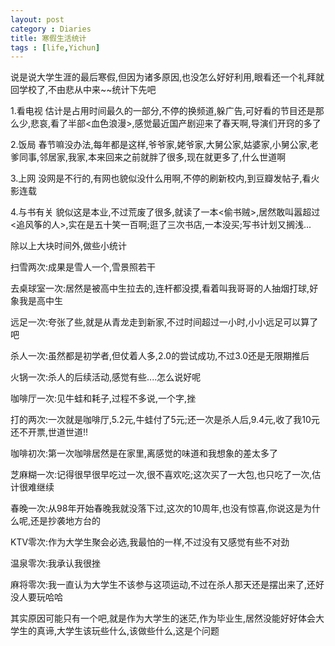```yaml
---
layout: post
category : Diaries
title: 寒假生活统计
tags : [life,Yichun]
---
```



说是说大学生涯的最后寒假,但因为诸多原因,也没怎么好好利用,眼看还一个礼拜就回学校了,不由悲从中来~~统计下先吧

 

1.看电视 估计是占用时间最久的一部分,不停的换频道,躲广告,可好看的节目还是那么少,悲哀,看了半部<血色浪漫>,感觉最近国产剧迎来了春天啊,导演们开窍的多了

 

2.饭局 春节嘛没办法,每年都是这样,爷爷家,姥爷家,大舅公家,姑婆家,小舅公家,老爹同事,邻居家,我家,本来回来之前就胖了很多,现在就更多了,什么世道啊

 

3.上网 没网是不行的,有网也貌似没什么用啊,不停的刷新校内,到豆瓣发帖子,看火影连载

 

4.与书有关 貌似这是本业,不过荒废了很多,就读了一本<偷书贼>,居然敢叫嚣超过<追风筝的人>,实在是五十笑一百啊;逛了三次书店,一本没买;写书计划又搁浅...

 

除以上大块时间外,做些小统计

 

扫雪两次:成果是雪人一个,雪景照若干

 

去桌球室一次:居然是被高中生拉去的,连杆都没摸,看着叫我哥哥的人抽烟打球,好象我是高中生

 

远足一次:夸张了些,就是从青龙走到新家,不过时间超过一小时,小小远足可以算了吧

 

杀人一次:虽然都是初学者,但仗着人多,2.0的尝试成功,不过3.0还是无限期推后

 

火锅一次:杀人的后续活动,感觉有些....怎么说好呢

 

咖啡厅一次:见牛蛙和耗子,过程不多说,一个字,挫

 

打的两次:一次就是咖啡厅,5.2元,牛蛙付了5元;还一次是杀人后,9.4元,收了我10元还不开票,世道世道!!

 

咖啡初次:第一次咖啡居然是在家里,离感觉的味道和我想象的差太多了

 

芝麻糊一次:记得很早很早吃过一次,很不喜欢吃;这次买了一大包,也只吃了一次,估计很难继续

 

春晚一次:从98年开始春晚我就没落下过,这次的10周年,也没有惊喜,你说这是为什么呢,还是抄袭地方台的

 

KTV零次:作为大学生聚会必选,我最怕的一样,不过没有又感觉有些不对劲

 

温泉零次:我承认我很挫

 

麻将零次:我一直认为大学生不该参与这项运动,不过在杀人那天还是摆出来了,还好没人要玩哈哈

 

其实原因可能只有一个吧,就是作为大学生的迷茫,作为毕业生,居然没能好好体会大学生的真谛,大学生该玩些什么,该做些什么,这是个问题 